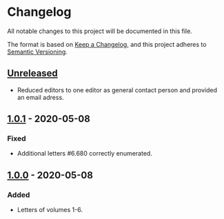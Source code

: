 # Changelog

All notable changes to this project will be documented in this file.

The format is based on [Keep a Changelog](https://keepachangelog.com/en/1.0.0/), and this project adheres to [Semantic Versioning](https://semver.org/spec/v2.0.0.html).

## [Unreleased]

- Reduced editors to one editor as general contact person and provided an email adress.

## [1.0.1] - 2020-05-08

### Fixed

- Additional letters #6.680 correctly enumerated.

## [1.0.0] - 2020-05-08

### Added

- Letters of volumes 1-6.

[Unreleased]: https://github.com/saw-leipzig/cmif-moritz/compare/1.0.1...HEAD
[1.0.1]: https://github.com/saw-leipzig/cmif-moritz/compare/1.0.0...1.0.1
[1.0.0]: https://github.com/saw-leipzig/cmif-moritz/releases/tag/1.0.0
